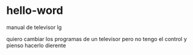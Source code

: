 # hello-word
manual de televisor lg 

quiero cambiar los programas de un televisor pero no tengo el control y pienso hacerlo dierente
